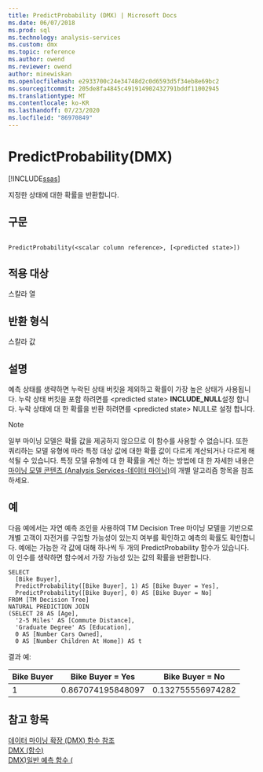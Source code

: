 ```yaml
---
title: PredictProbability (DMX) | Microsoft Docs
ms.date: 06/07/2018
ms.prod: sql
ms.technology: analysis-services
ms.custom: dmx
ms.topic: reference
ms.author: owend
ms.reviewer: owend
author: minewiskan
ms.openlocfilehash: e2933700c24e34748d2c0d6593d5f34eb8e69bc2
ms.sourcegitcommit: 205de8fa4845c491914902432791bddf11002945
ms.translationtype: MT
ms.contentlocale: ko-KR
ms.lasthandoff: 07/23/2020
ms.locfileid: "86970849"
---
```

# <a name="predictprobability-dmx"></a>PredictProbability(DMX)
[!INCLUDE[ssas](../includes/applies-to-version/ssas.md)]

  지정한 상태에 대한 확률을 반환합니다.  
  
## <a name="syntax"></a>구문  
  
```  
  
PredictProbability(<scalar column reference>, [<predicted state>])  
```  
  
## <a name="applies-to"></a>적용 대상  
 스칼라 열  
  
## <a name="return-type"></a>반환 형식  
 스칼라 값  
  
## <a name="remarks"></a>설명  
 예측 상태를 생략하면 누락된 상태 버킷을 제외하고 확률이 가장 높은 상태가 사용됩니다. 누락 상태 버킷을 포함 하려면를 \<predicted state> **INCLUDE_NULL**설정 합니다. 누락 상태에 대 한 확률을 반환 하려면를 \<predicted state> NULL로 설정 합니다.  
  
> [!NOTE]  
>  일부 마이닝 모델은 확률 값을 제공하지 않으므로 이 함수를 사용할 수 없습니다. 또한 쿼리하는 모델 유형에 따라 특정 대상 값에 대한 확률 값이 다르게 계산되거나 다르게 해석될 수 있습니다. 특정 모델 유형에 대 한 확률을 계산 하는 방법에 대 한 자세한 내용은 [마이닝 모델 콘텐츠 &#40;Analysis Services-데이터 마이닝&#41;](https://docs.microsoft.com/analysis-services/data-mining/mining-model-content-analysis-services-data-mining)의 개별 알고리즘 항목을 참조 하세요.  
  
## <a name="examples"></a>예  
 다음 예에서는 자연 예측 조인을 사용하여 TM Decision Tree 마이닝 모델을 기반으로 개별 고객이 자전거를 구입할 가능성이 있는지 여부를 확인하고 예측의 확률도 확인합니다. 예에는 가능한 각 값에 대해 하나씩 두 개의 PredictProbability 함수가 있습니다. 이 인수를 생략하면 함수에서 가장 가능성 있는 값의 확률을 반환합니다.  
  
```  
SELECT  
  [Bike Buyer],  
  PredictProbability([Bike Buyer], 1) AS [Bike Buyer = Yes],  
  PredictProbability([Bike Buyer], 0) AS [Bike Buyer = No]  
FROM [TM Decision Tree]  
NATURAL PREDICTION JOIN  
(SELECT 28 AS [Age],  
  '2-5 Miles' AS [Commute Distance],  
  'Graduate Degree' AS [Education],  
  0 AS [Number Cars Owned],  
  0 AS [Number Children At Home]) AS t  
```  
  
 결과 예:  
  
|Bike Buyer|Bike Buyer = Yes|Bike Buyer = No|  
|----------------|-----------------------|----------------------|  
|1|0.867074195848097|0.132755556974282|  
  
## <a name="see-also"></a>참고 항목  
 [데이터 마이닝 확장 &#40;DMX&#41; 함수 참조](../dmx/data-mining-extensions-dmx-function-reference.md)   
 [DMX &#40;함수&#41;](../dmx/functions-dmx.md)   
 [DMX&#41;일반 예측 함수 &#40;](../dmx/general-prediction-functions-dmx.md)  
  
  
